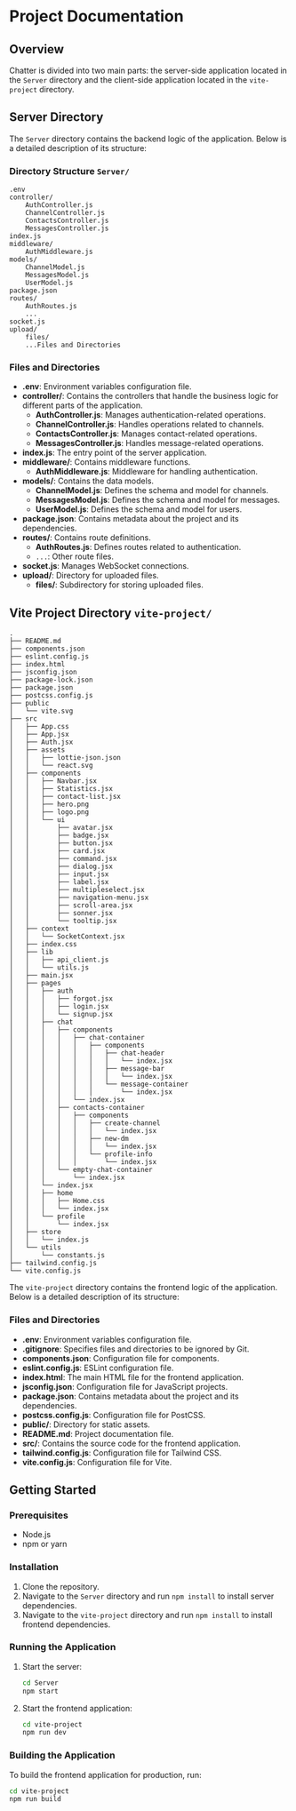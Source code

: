 
# Project Documentation

## Overview
Chatter is divided into two main parts: the server-side application located in the `Server` directory and the client-side application located in the `vite-project` directory.

## Server Directory
The `Server` directory contains the backend logic of the application. Below is a detailed description of its structure:

### Directory Structure `Server/`
```
.env
controller/
    AuthController.js
    ChannelController.js
    ContactsController.js
    MessagesController.js
index.js
middleware/
    AuthMiddleware.js
models/
    ChannelModel.js
    MessagesModel.js
    UserModel.js
package.json
routes/
    AuthRoutes.js
    ...
socket.js
upload/
    files/
    ...Files and Directories
```

### Files and Directories
- **.env**: Environment variables configuration file.
- **controller/**: Contains the controllers that handle the business logic for different parts of the application.
    - **AuthController.js**: Manages authentication-related operations.
    - **ChannelController.js**: Handles operations related to channels.
    - **ContactsController.js**: Manages contact-related operations.
    - **MessagesController.js**: Handles message-related operations.
- **index.js**: The entry point of the server application.
- **middleware/**: Contains middleware functions.
    - **AuthMiddleware.js**: Middleware for handling authentication.
- **models/**: Contains the data models.
    - **ChannelModel.js**: Defines the schema and model for channels.
    - **MessagesModel.js**: Defines the schema and model for messages.
    - **UserModel.js**: Defines the schema and model for users.
- **package.json**: Contains metadata about the project and its dependencies.
- **routes/**: Contains route definitions.
    - **AuthRoutes.js**: Defines routes related to authentication.
    - `...`: Other route files.
- **socket.js**: Manages WebSocket connections.
- **upload/**: Directory for uploaded files.
    - **files/**: Subdirectory for storing uploaded files.

## Vite Project Directory `vite-project/`
```
.
├── README.md
├── components.json
├── eslint.config.js
├── index.html
├── jsconfig.json
├── package-lock.json
├── package.json
├── postcss.config.js
├── public
│   └── vite.svg
├── src
│   ├── App.css
│   ├── App.jsx
│   ├── Auth.jsx
│   ├── assets
│   │   ├── lottie-json.json
│   │   └── react.svg
│   ├── components
│   │   ├── Navbar.jsx
│   │   ├── Statistics.jsx
│   │   ├── contact-list.jsx
│   │   ├── hero.png
│   │   ├── logo.png
│   │   └── ui
│   │       ├── avatar.jsx
│   │       ├── badge.jsx
│   │       ├── button.jsx
│   │       ├── card.jsx
│   │       ├── command.jsx
│   │       ├── dialog.jsx
│   │       ├── input.jsx
│   │       ├── label.jsx
│   │       ├── multipleselect.jsx
│   │       ├── navigation-menu.jsx
│   │       ├── scroll-area.jsx
│   │       ├── sonner.jsx
│   │       └── tooltip.jsx
│   ├── context
│   │   └── SocketContext.jsx
│   ├── index.css
│   ├── lib
│   │   ├── api_client.js
│   │   └── utils.js
│   ├── main.jsx
│   ├── pages
│   │   ├── auth
│   │   │   ├── forgot.jsx
│   │   │   ├── login.jsx
│   │   │   └── signup.jsx
│   │   ├── chat
│   │   │   ├── components
│   │   │   │   ├── chat-container
│   │   │   │   │   ├── components
│   │   │   │   │   │   ├── chat-header
│   │   │   │   │   │   │   └── index.jsx
│   │   │   │   │   │   ├── message-bar
│   │   │   │   │   │   │   └── index.jsx
│   │   │   │   │   │   └── message-container
│   │   │   │   │   │       └── index.jsx
│   │   │   │   └── index.jsx
│   │   │   ├── contacts-container
│   │   │   │   ├── components
│   │   │   │   │   ├── create-channel
│   │   │   │   │   │   └── index.jsx
│   │   │   │   │   ├── new-dm
│   │   │   │   │   │   └── index.jsx
│   │   │   │   │   └── profile-info
│   │   │   │   │       └── index.jsx
│   │   │   └── empty-chat-container
│   │   │       └── index.jsx
│   │   └── index.jsx
│   │   ├── home
│   │   │   ├── Home.css
│   │   │   └── index.jsx
│   │   └── profile
│   │       └── index.jsx
│   ├── store
│   │   └── index.js
│   └── utils
│       └── constants.js
├── tailwind.config.js
└── vite.config.js
```

The `vite-project` directory contains the frontend logic of the application. Below is a detailed description of its structure:

### Files and Directories
- **.env**: Environment variables configuration file.
- **.gitignore**: Specifies files and directories to be ignored by Git.
- **components.json**: Configuration file for components.
- **eslint.config.js**: ESLint configuration file.
- **index.html**: The main HTML file for the frontend application.
- **jsconfig.json**: Configuration file for JavaScript projects.
- **package.json**: Contains metadata about the project and its dependencies.
- **postcss.config.js**: Configuration file for PostCSS.
- **public/**: Directory for static assets.
- **README.md**: Project documentation file.
- **src/**: Contains the source code for the frontend application.
- **tailwind.config.js**: Configuration file for Tailwind CSS.
- **vite.config.js**: Configuration file for Vite.

## Getting Started

### Prerequisites
- Node.js
- npm or yarn

### Installation
1. Clone the repository.
2. Navigate to the `Server` directory and run `npm install` to install server dependencies.
3. Navigate to the `vite-project` directory and run `npm install` to install frontend dependencies.

### Running the Application
1. Start the server:
    ```bash
    cd Server
    npm start
    ```
2. Start the frontend application:
    ```bash
    cd vite-project
    npm run dev
    ```

### Building the Application
To build the frontend application for production, run:
```bash
cd vite-project
npm run build
```

